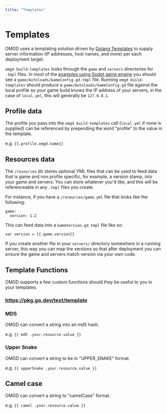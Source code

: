 ```yaml
---
title: "Templates"
---
```


# Templates

OMGD uses a templating solution driven by [Golang Templates](https://pkg.go.dev/text/template) to supply server information (IP addresses, host names, and more) per each deployment target.

`omgd build-templates` looks through the `game` and `servers` directories for `.tmpl` files. In most of the [examples using Godot game engine](https://github.com/orgs/newnoiseworks/repositories?q=omgd+example&type=all&language=&sort=) you should see a `game/Autoloads/GameConfig.gd.tmpl` file. Running `omgd build-templates` should produce a `game/Autoloads/GameConfig.gd` file against the local profile so your game build knows the IP address of your servers, in the case of `local.yml`, this will generally be `127.0.0.1`.

## Profile data

The profile you pass into the `omgd build-templates` call (`local.yml` if none is supplied) can be referenced by prepending the word "profile" to the value in the template.

e.g. `{{.profile.omgd.name}}`

## Resources data

The `/resources` dir stores optional YML files that can be used to feed data that is game and non profile specific, for example, a version stamp, into your game and servers. You can store whatever you'd like, and this will be referenceable in any `.tmpl` files you create.

For instance, if you have a `/resources/game.yml` file that looks like the following:

```
game:
  version: 1.2
```

This can feed data into a `GameVersion.gd.tmpl` file like so:

```
var version = {{.game.version}}
```

If you create another file in your `servers/` directory somewhere in a running server, this way you can map the versions so that after deployment you can ensure the game and servers match version via your own code.

## Template Functions

OMGD supports a few custom functions should they be useful to you in your templates.

### https://pkg.go.dev/text/template

### MD5

OMGD can convert a string into an md5 hash.

e.g. `{{ md5 .your.resource.value }}`

### Upper Snake

OMGD can convert a string to be in "UPPER_SNAKE" format.

e.g. `{{ upperSnake .your.resource.value }}`

## Camel case

OMGD can convert a string to "camelCase" format.

e.g. `{{ camel .your.resource.value }}`
